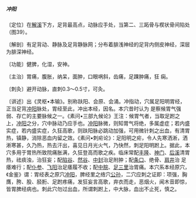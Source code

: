 ##### 冲阳

〔定位〕在[解溪](https://www.gmzyjc.com/read/zjs/zjs3.1.1-3-0.1.3.3.41.md)下方，足背最高点，动脉应手处，当第二、三跖骨与楔状骨间陷处（图39）。

〔解剖〕有足背动、静脉及足背静脉网；分布着腓浅神经的足背内侧皮神经，深层为腓深神经。

〔功能〕健脾，化湿，安神。

〔主治〕胃痛，腹胀，纳呆，面肿，口眼㖞斜，齿痛，足踝肿痛，狂 痫。

〔刺灸〕避开动脉，直刺0.3〜0.5寸，可灸。

〔讲述〕出《灵枢•本输》。别称趺阳、会原、会涌。冲指动，穴属足阳明胃经，正当足背[冲阳](https://www.gmzyjc.com/read/zjs/zjs3.1.1-3-0.1.3.3.42.md)脉处，胃经至此，冲出本经，因名。本穴昔时认为 是察候胃气强弱、存亡的主要脉候之一。《素问•三部九候论》王注：候胃气者，当取足跗之上，[冲阳](https://www.gmzyjc.com/read/zjs/zjs3.1.1-3-0.1.3.3.42.md)之分，穴中脉动乃应手也。[冲阳](https://www.gmzyjc.com/read/zjs/zjs3.1.1-3-0.1.3.3.42.md)脉微，则知胃气将绝，多属虚症；若内盛实症，若内盛实症，久狂高歌，则趺阳脉必跳动加强，可用微针刺之出血，有清胃热，镇静，消除恶血内留之效。《素问•刺疟论》：足阳明之疟，令人先寒洒淅，洒淅寒甚，久乃热，热去汗出，喜见日月光火气，乃快然，刺足阳明跗上。据此，本穴多用于胃热所致院痛胀满，久狂登高而歌之疾。临床常配[丰隆](https://www.gmzyjc.com/read/zjs/zjs3.1.1-3-0.1.3.3.40.md)、[神门](https://www.gmzyjc.com/read/zjs/zjs3.1.4-6-0.0.2.3.7.md)、[后溪](https://www.gmzyjc.com/read/zjs/zjs3.1.4-6-0.0.3.3.3.md)清胃热，祛痰浊，治狂妄；配[陷谷](https://www.gmzyjc.com/read/zjs/zjs3.1.1-3-0.1.3.3.43.md)、[然谷](https://www.gmzyjc.com/read/zjs/zjs3.1.7-8-0.0.2.3.2.md)、[中封](https://www.gmzyjc.com/read/zjs/zjs3.1.9-12-0.0.4.3.4.md)治足附肿；配[条口](https://www.gmzyjc.com/read/zjs/zjs3.1.1-3-0.1.3.3.38.md)、绝骨、[肩井](https://www.gmzyjc.com/read/zjs/zjs3.1.9-12-0.0.3.3.21.md)治 足痿难行；配[仆参](https://www.gmzyjc.com/read/zjs/zjs3.1.7-8-0.0.1.3.61.md)、[飞阳](https://www.gmzyjc.com/read/zjs/zjs3.1.7-8-0.0.1.3.58.md)治足痿履不收；配[中脘](https://www.gmzyjc.com/read/zjs/zjs3.2.1-0.1.1.3.11.md)、[足三里](https://www.gmzyjc.com/read/zjs/zjs3.1.1-3-0.1.3.3.36.md)治胃痛。本穴系本经原穴，《金鉴》谓：胃经表之原穴[冲阳](https://www.gmzyjc.com/read/zjs/zjs3.1.1-3-0.1.3.3.42.md)，脾经里之络穴[公孙](https://www.gmzyjc.com/read/zjs/zjs3.1.4-6-0.0.1.3.4.md)，二穴应刺之证即：项强，胸膺，胯、股、胫胻、足跗疼痛，发狂妄言高歌，弃衣而走，恶烟火，闻木音即惊，皆胃脾经病也。刺此穴勿过出血，所谓刺跗上，中大脉，血出不止死，慎之。

